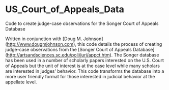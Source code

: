 # US_Court_of_Appeals_Data
Code to create judge-case observations for the Songer Court of Appeals Database

Written in conjunction with [Doug M. Johnson] (http://www.dougmjohnson.com), this code details the process of creating judge-case observations from the [Songer Court of Appeals Database] (http://artsandsciences.sc.edu/poli/juri/appct.htm).  The Songer database has been used in a number of scholarly papers interested on the U.S. Court of Appeals but the unit of interest is at the case level while many scholars are interested in judges' behavior.  This code transforms the database into a more user friendly format for those interested in judicial behavior at the appellate level. 
